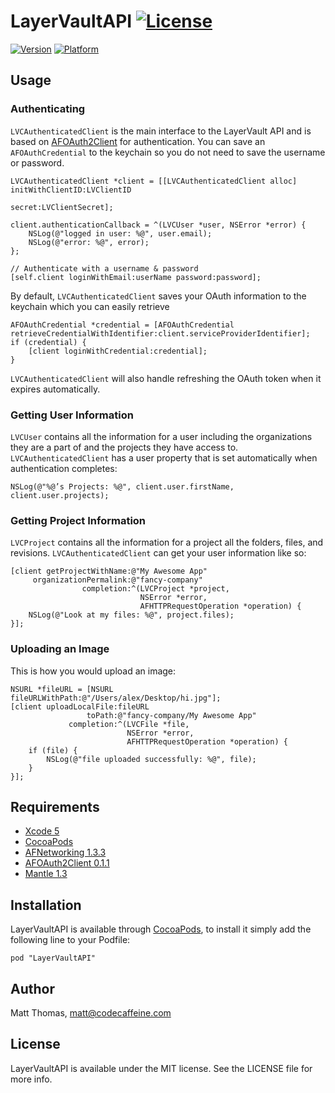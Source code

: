 # LayerVaultAPI [![License](https://go-shields.herokuapp.com/license-MIT-blue.png)](LICENSE)

[![Version](https://cocoapod-badges.herokuapp.com/v/LayerVaultAPI/badge.png)](http://cocoadocs.org/docsets/LayerVaultAPI)
[![Platform](https://cocoapod-badges.herokuapp.com/p/LayerVaultAPI/badge.png)](http://cocoadocs.org/docsets/LayerVaultAPI)

## Usage

### Authenticating
`LVCAuthenticatedClient` is the main interface to the LayerVault API and is based on [AFOAuth2Client](https://github.com/AFNetworking/AFOAuth2Client) for authentication. You can save an `AFOAuthCredential` to the keychain so you do not need to save the username or password.
``` objc
LVCAuthenticatedClient *client = [[LVCAuthenticatedClient alloc] initWithClientID:LVClientID
                                                                           secret:LVClientSecret];

client.authenticationCallback = ^(LVCUser *user, NSError *error) {
	NSLog(@"logged in user: %@", user.email);
	NSLog(@"error: %@", error);
};

// Authenticate with a username & password
[self.client loginWithEmail:userName password:password];
```

By default, `LVCAuthenticatedClient` saves your OAuth information to the keychain which you can easily retrieve

``` objc
AFOAuthCredential *credential = [AFOAuthCredential retrieveCredentialWithIdentifier:client.serviceProviderIdentifier];
if (credential) {
    [client loginWithCredential:credential];
}

```

`LVCAuthenticatedClient` will also handle refreshing the OAuth token when it expires automatically.


### Getting User Information
`LVCUser` contains all the information for a user including the organizations they are a part of and the projects they have access to. `LVCAuthenticatedClient` has a user property that is set automatically when authentication completes:
``` objc
NSLog(@"%@’s Projects: %@", client.user.firstName, client.user.projects);
```

### Getting Project Information
`LVCProject` contains all the information for a project all the folders, files, and revisions. `LVCAuthenticatedClient` can get your user information like so:
``` objc
[client getProjectWithName:@"My Awesome App"
     organizationPermalink:@"fancy-company"
                completion:^(LVCProject *project,
                             NSError *error,
                             AFHTTPRequestOperation *operation) {
    NSLog(@"Look at my files: %@", project.files);
}];

```

### Uploading an Image
This is how you would upload an image:
``` objc
NSURL *fileURL = [NSURL fileURLWithPath:@"/Users/alex/Desktop/hi.jpg"];
[client uploadLocalFile:fileURL
                 toPath:@"fancy-company/My Awesome App"
             completion:^(LVCFile *file,
                          NSError *error,
                          AFHTTPRequestOperation *operation) {
	if (file) {
		NSLog(@"file uploaded successfully: %@", file);
	}
}];

```


## Requirements

- [Xcode 5](https://itunes.apple.com/us/app/xcode/id497799835?mt=12)
- [CocoaPods](http://cocoapods.org)
- [AFNetworking 1.3.3](http://afnetworking.com)
- [AFOAuth2Client 0.1.1](https://github.com/AFNetworking/AFOAuth2Client)
- [Mantle 1.3](https://github.com/MantleFramework/Mantle)

## Installation

LayerVaultAPI is available through [CocoaPods](http://cocoapods.org), to install
it simply add the following line to your Podfile:

    pod "LayerVaultAPI"

## Author

Matt Thomas, matt@codecaffeine.com

## License

LayerVaultAPI is available under the MIT license. See the LICENSE file for more info.

